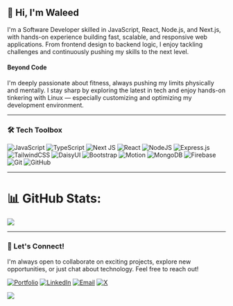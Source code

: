 ## 👋 Hi, I'm Waleed

I'm a Software Developer skilled in JavaScript, React, Node.js, and Next.js, with hands-on experience building fast, scalable, and responsive web applications. From frontend design to backend logic, I enjoy tackling challenges and continuously pushing my skills to the next level.

#### Beyond Code

I'm deeply passionate about fitness, always pushing my limits physically and mentally. I stay sharp by exploring the latest in tech and enjoy hands-on tinkering with Linux — especially customizing and optimizing my development environment.

---

### 🛠️ Tech Toolbox

![JavaScript](https://img.shields.io/badge/javascript-%23323330.svg?style=for-the-badge&logo=javascript&logoColor=%23F7DF1E)
![TypeScript](https://img.shields.io/badge/typescript-%23007ACC.svg?style=for-the-badge&logo=typescript&logoColor=white)
![Next JS](https://img.shields.io/badge/Next-black?style=for-the-badge&logo=next.js&logoColor=white)
![React](https://img.shields.io/badge/react-%2320232a.svg?style=for-the-badge&logo=react&logoColor=%2361DAFB)
![NodeJS](https://img.shields.io/badge/node.js-6DA55F?style=for-the-badge&logo=node.js&logoColor=white)
![Express.js](https://img.shields.io/badge/express.js-%23404d59.svg?style=for-the-badge&logo=express&logoColor=%2361DAFB)
![TailwindCSS](https://img.shields.io/badge/tailwindcss-%2338B2AC.svg?style=for-the-badge&logo=tailwind-css&logoColor=white)
![DaisyUI](https://img.shields.io/badge/daisyui-5A0EF8?style=for-the-badge&logo=daisyui&logoColor=white)
![Bootstrap](https://img.shields.io/badge/bootstrap-%23563D7C.svg?style=for-the-badge&logo=bootstrap&logoColor=white)
![Motion](https://img.shields.io/badge/Motion-1E1E2F?style=for-the-badge&logo=framer-motion&logoColor=#00F2FE)
![MongoDB](https://img.shields.io/badge/MongoDB-%234ea94b.svg?style=for-the-badge&logo=mongodb&logoColor=white)
![Firebase](https://img.shields.io/badge/firebase-a08021?style=for-the-badge&logo=firebase&logoColor=ffcd34)
![Git](https://img.shields.io/badge/git-%23F05033.svg?style=for-the-badge&logo=git&logoColor=white)
![GitHub](https://img.shields.io/badge/github-%23121011.svg?style=for-the-badge&logo=github&logoColor=white)

---

# 📊 GitHub Stats:
![](https://nirzak-streak-stats.vercel.app/?user=mewaleedahmad&theme=gruvbox&hide_border=false)<br/>
<!-- ![](https://github-readme-stats.vercel.app/api?username=mewaleedahmad&theme=gruvbox&hide_border=false&include_all_commits=false&count_private=false)<br/> -->

---

### 🤝 Let's Connect!

I'm always open to collaborate on exciting projects, explore new opportunities, or just chat about technology. Feel free to reach out!

[![Portfolio](https://img.shields.io/badge/Portfolio-%23000000.svg?style=for-the-badge&logo=internet-explorer&logoColor=white)](https://waleedahmad.online) [![LinkedIn](https://img.shields.io/badge/LinkedIn-%230077B5.svg?style=for-the-badge&logo=linkedin&logoColor=white)](https://www.linkedin.com/in/mewaleedahmad) [![Email](https://img.shields.io/badge/Email-%23D14836.svg?style=for-the-badge&logo=gmail&logoColor=white)](mailto:waleedgondal57@gmail.com) [![X](https://img.shields.io/badge/X-%231DA1F2.svg?style=for-the-badge&logo=x-twitter&logoColor=white)](https://x.com/mewaleedahmad)



  
[![](https://visitcount.itsvg.in/api?id=mewaleedahmad&icon=0&color=0)](https://visitcount.itsvg.in)

